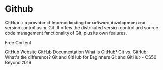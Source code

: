 # Github

GitHub is a provider of Internet hosting for software development and version control using Git. It offers the distributed version control and source code management functionality of Git, plus its own features.

<ResourceGroupTitle>Free Content</ResourceGroupTitle>

<BadgeLink badgeText='Official Website' colorScheme='blue' href='https://github.com'>GitHub Website</BadgeLink>
<BadgeLink badgeText='Read' href='https://docs.github.com/en/get-started/quickstart'>GitHub Documentation</BadgeLink>
<BadgeLink badgeText='Watch' colorScheme='yellow' href='https://www.youtube.com/watch?v=w3jLJU7DT5E'>What is GitHub?</BadgeLink>
<BadgeLink badgeText='Watch' colorScheme='yellow' href='https://www.youtube.com/watch?v=wpISo9TNjfU'>Git vs. GitHub: What's the difference?</BadgeLink>
<BadgeLink badgeText='Watch' colorScheme='yellow' href='https://www.youtube.com/watch?v=RGOj5yH7evk'>Git and GitHub for Beginners</BadgeLink>
<BadgeLink badgeText='Watch' colorScheme='yellow' href='https://www.youtube.com/watch?v=eulnSXkhE7I'>Git and GitHub - CS50 Beyond 2019</BadgeLink>
